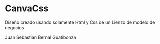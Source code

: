 # CanvaCss

Diseño creado usando solamente Html y Css de un Lienzo de modelo de negocios

Juan Sebastian Bernal Guatibonza
